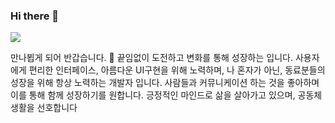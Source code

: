 ### Hi there 👋
  
<a href="https://hits.seeyoufarm.com"><img src="https://hits.seeyoufarm.com/api/count/incr/badge.svg?url=https%3A%2F%2Fgithub.com%2FBinveloper&count_bg=%2379C83D&title_bg=%23555555&icon=&icon_color=%23E7E7E7&title=hits&edge_flat=false" style="align:center"/></a>
  
만나뵙게 되어 반갑습니다. 👋
끝임없이 도전하고 변화를 통해 성장하는 입니다.
사용자에게 편리한 인터페이스, 아름다운 UI구현을 위해 노력하며,
나 혼자가 아닌, 동료분들의 성장을 위해 항상 노력하는 개발자 입니다.
사람들과 커뮤니케이션 하는 것을 좋아하며 이를 통해 함께 성장하기를 원합니다.
긍정적인 마인드로 삶을 살아가고 있으며, 공동체 생활을 선호합니다
